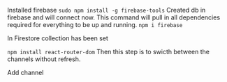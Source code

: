 Installed firebase `sudo npm install -g firebase-tools`
Created db in firebase and will connect now.
This command will pull in all dependencies required for everything to be up and running.
`npm i firebase`

In Firestore collection has been set

`npm install react-router-dom`
Then this step is to swicth between the channels without refresh.

Add channel
